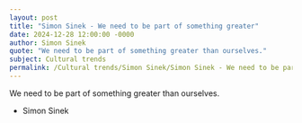 ```yaml
---
layout: post
title: "Simon Sinek - We need to be part of something greater"
date: 2024-12-28 12:00:00 -0000
author: Simon Sinek
quote: "We need to be part of something greater than ourselves."
subject: Cultural trends
permalink: /Cultural trends/Simon Sinek/Simon Sinek - We need to be part of something greater
---
```


We need to be part of something greater than ourselves.

- Simon Sinek
